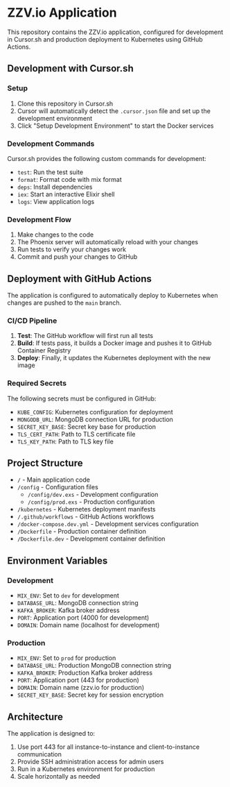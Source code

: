 # ZZV.io Application

This repository contains the ZZV.io application, configured for development in Cursor.sh and production deployment to Kubernetes using GitHub Actions.

## Development with Cursor.sh

### Setup

1. Clone this repository in Cursor.sh
2. Cursor will automatically detect the `.cursor.json` file and set up the development environment
3. Click "Setup Development Environment" to start the Docker services

### Development Commands

Cursor.sh provides the following custom commands for development:

- `test`: Run the test suite
- `format`: Format code with mix format
- `deps`: Install dependencies
- `iex`: Start an interactive Elixir shell
- `logs`: View application logs

### Development Flow

1. Make changes to the code
2. The Phoenix server will automatically reload with your changes
3. Run tests to verify your changes work
4. Commit and push your changes to GitHub

## Deployment with GitHub Actions

The application is configured to automatically deploy to Kubernetes when changes are pushed to the `main` branch.

### CI/CD Pipeline

1. **Test**: The GitHub workflow will first run all tests
2. **Build**: If tests pass, it builds a Docker image and pushes it to GitHub Container Registry
3. **Deploy**: Finally, it updates the Kubernetes deployment with the new image

### Required Secrets

The following secrets must be configured in GitHub:

- `KUBE_CONFIG`: Kubernetes configuration for deployment
- `MONGODB_URL`: MongoDB connection URL for production
- `SECRET_KEY_BASE`: Secret key base for production
- `TLS_CERT_PATH`: Path to TLS certificate file
- `TLS_KEY_PATH`: Path to TLS key file

## Project Structure

- `/` - Main application code
- `/config` - Configuration files
  - `/config/dev.exs` - Development configuration
  - `/config/prod.exs` - Production configuration
- `/kubernetes` - Kubernetes deployment manifests
- `/.github/workflows` - GitHub Actions workflows
- `/docker-compose.dev.yml` - Development services configuration
- `/Dockerfile` - Production container definition
- `/Dockerfile.dev` - Development container definition

## Environment Variables

### Development

- `MIX_ENV`: Set to `dev` for development
- `DATABASE_URL`: MongoDB connection string
- `KAFKA_BROKER`: Kafka broker address
- `PORT`: Application port (4000 for development)
- `DOMAIN`: Domain name (localhost for development)

### Production

- `MIX_ENV`: Set to `prod` for production
- `DATABASE_URL`: Production MongoDB connection string
- `KAFKA_BROKER`: Production Kafka broker address
- `PORT`: Application port (443 for production)
- `DOMAIN`: Domain name (zzv.io for production)
- `SECRET_KEY_BASE`: Secret key for session encryption

## Architecture

The application is designed to:

1. Use port 443 for all instance-to-instance and client-to-instance communication
2. Provide SSH administration access for admin users
3. Run in a Kubernetes environment for production
4. Scale horizontally as needed
